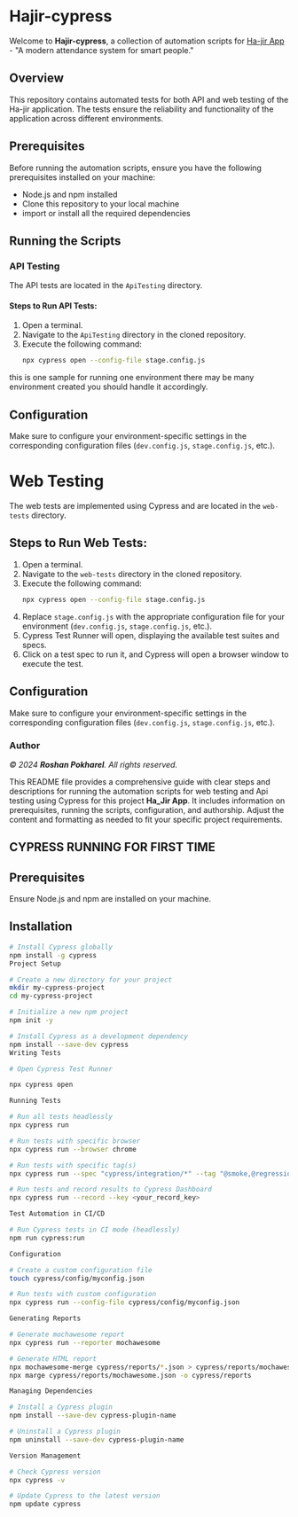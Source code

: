 # Hajir-cypress

Welcome to **Hajir-cypress**, a collection of automation scripts for [Ha-jir App](#) - "A modern attendance system for smart people."

## Overview

This repository contains automated tests for both API and web testing of the Ha-jir application.
The tests ensure the reliability and functionality of the application across different environments.

## Prerequisites

Before running the automation scripts, ensure you have the following prerequisites installed on your machine:

- Node.js and npm installed
- Clone this repository to your local machine
- import or install all the required dependencies

## Running the Scripts

### API Testing

The API tests are located in the `ApiTesting` directory.

#### Steps to Run API Tests:
1. Open a terminal.
2. Navigate to the `ApiTesting` directory in the cloned repository.
3. Execute the following command:
   ```bash
   npx cypress open --config-file stage.config.js
  this is one sample for running one environment there may be many environment created you should handle it accordingly.
  
## Configuration

Make sure to configure your environment-specific settings in the corresponding configuration files (`dev.config.js`, `stage.config.js`, etc.).

# Web Testing

The web tests are implemented using Cypress and are located in the `web-tests` directory.

## Steps to Run Web Tests:

1. Open a terminal.
2. Navigate to the `web-tests` directory in the cloned repository.
3. Execute the following command:
    ```bash
    npx cypress open --config-file stage.config.js
    ```
4. Replace `stage.config.js` with the appropriate configuration file for your environment (`dev.config.js`, `stage.config.js`, etc.).
5. Cypress Test Runner will open, displaying the available test suites and specs.
6. Click on a test spec to run it, and Cypress will open a browser window to execute the test.

## Configuration

Make sure to configure your environment-specific settings in the corresponding configuration files (`dev.config.js`, `stage.config.js`, etc.).

### Author
*© 2024 **Roshan Pokharel**. All rights reserved.*


This README file provides a comprehensive guide with clear steps and descriptions for running the automation scripts for web testing and Api testing using Cypress for this project **Ha_Jir App**. It includes information on prerequisites, running the scripts, configuration, and authorship. Adjust the content and formatting as needed to fit your specific project requirements.

## CYPRESS RUNNING FOR FIRST TIME 

## Prerequisites
Ensure Node.js and npm are installed on your machine.

## Installation
```bash
# Install Cypress globally
npm install -g cypress
Project Setup

# Create a new directory for your project
mkdir my-cypress-project
cd my-cypress-project

# Initialize a new npm project
npm init -y

# Install Cypress as a development dependency
npm install --save-dev cypress
Writing Tests

# Open Cypress Test Runner

npx cypress open

Running Tests

# Run all tests headlessly
npx cypress run

# Run tests with specific browser
npx cypress run --browser chrome

# Run tests with specific tag(s)
npx cypress run --spec "cypress/integration/*" --tag "@smoke,@regression"

# Run tests and record results to Cypress Dashboard
npx cypress run --record --key <your_record_key>

Test Automation in CI/CD

# Run Cypress tests in CI mode (headlessly)
npm run cypress:run

Configuration

# Create a custom configuration file
touch cypress/config/myconfig.json

# Run tests with custom configuration
npx cypress run --config-file cypress/config/myconfig.json

Generating Reports

# Generate mochawesome report
npx cypress run --reporter mochawesome

# Generate HTML report
npx mochawesome-merge cypress/reports/*.json > cypress/reports/mochawesome.json
npx marge cypress/reports/mochawesome.json -o cypress/reports

Managing Dependencies

# Install a Cypress plugin
npm install --save-dev cypress-plugin-name

# Uninstall a Cypress plugin
npm uninstall --save-dev cypress-plugin-name

Version Management

# Check Cypress version
npx cypress -v

# Update Cypress to the latest version
npm update cypress
   
   
